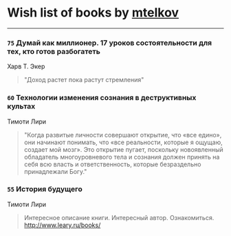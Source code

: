 # Wish list of books by [mtelkov](vk.com/mtelkov)
---

### `75` Думай как миллионер. 17 уроков состоятельности для тех, кто готов разбогатеть
Харв Т. Экер
> "Доход растет пока растут стремления"

### `60` Технологии изменения сознания в деструктивных культах
Тимоти Лири
> "Когда развитые личности совершают открытие, что «все едино», они начинают понимать, что «все реальности, которые я ощущаю, создает мой мозг». Это открытие пугает, поскольку новоявленный обладатель многоуровневого тела и сознания должен принять на себя всю власть и ответственность, которые безраздельно принадлежали Богу."

### `55` История будущего
Тимоти Лири
> Интересное описание книги. Интересный автор. Ознакомиться. http://www.leary.ru/books/

